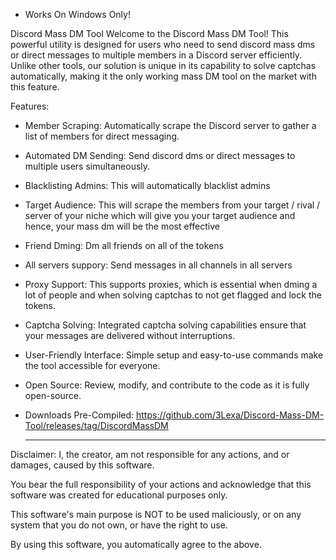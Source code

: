 - Works On Windows Only!


Discord Mass DM Tool
Welcome to the Discord Mass DM Tool! This powerful utility is designed for users who need to send discord mass dms or direct messages to multiple members in a Discord server efficiently. Unlike other tools, our solution is unique in its capability to solve captchas automatically, making it the only working mass DM tool on the market with this feature.

Features:
- Member Scraping: Automatically scrape the Discord server to gather a list of members for direct messaging.
- Automated DM Sending: Send discord dms or direct messages to multiple users simultaneously.
- Blacklisting Admins: This will automatically blacklist admins
- Target Audience: This will scrape the members from your target / rival / server of your niche which will give you your target audience and hence, your mass dm will be the most effective
- Friend Dming: Dm all friends on all of the tokens
- All servers suppory: Send messages in all channels in all servers
- Proxy Support: This supports proxies, which is essential when dming a lot of people and when solving captchas to not get flagged and lock the tokens.
- Captcha Solving: Integrated captcha solving capabilities ensure that your messages are delivered without interruptions.
- User-Friendly Interface: Simple setup and easy-to-use commands make the tool accessible for everyone.
- Open Source: Review, modify, and contribute to the code as it is fully open-source.

- Downloads Pre-Compiled: https://github.com/3Lexa/Discord-Mass-DM-Tool/releases/tag/DiscordMassDM

  ---

Disclaimer: I, the creator, am not responsible for any actions, and or damages, caused by this software.

You bear the full responsibility of your actions and acknowledge that this software was created for educational purposes only.

This software's main purpose is NOT to be used maliciously, or on any system that you do not own, or have the right to use.

By using this software, you automatically agree to the above.
